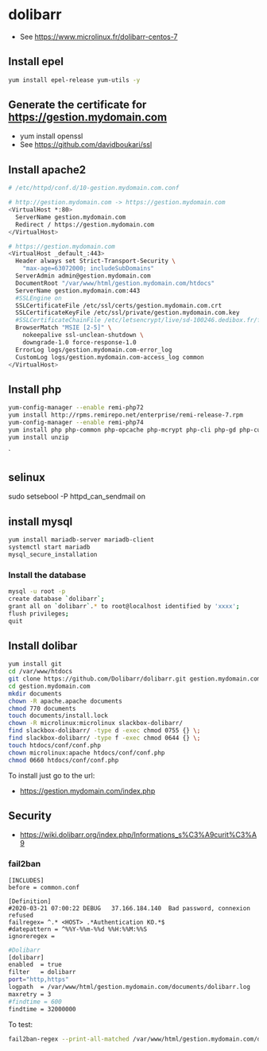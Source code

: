 # dolibarr

* See https://www.microlinux.fr/dolibarr-centos-7

## Install epel

```bash
yum install epel-release yum-utils -y
```

## Generate the certificate for https://gestion.mydomain.com

* yum install openssl
* See https://github.com/davidboukari/ssl


## Install apache2

```bash
# /etc/httpd/conf.d/10-gestion.mydomain.com.conf

# http://gestion.mydomain.com -> https://gestion.mydomain.com
<VirtualHost *:80>
  ServerName gestion.mydomain.com
  Redirect / https://gestion.mydomain.com
</VirtualHost>

# https://gestion.mydomain.com
<VirtualHost _default_:443>
  Header always set Strict-Transport-Security \
    "max-age=63072000; includeSubDomains"
  ServerAdmin admin@gestion.mydomain.com
  DocumentRoot "/var/www/html/gestion.mydomain.com/htdocs"
  ServerName gestion.mydomain.com:443
  #SSLEngine on
  SSLCertificateFile /etc/ssl/certs/gestion.mydomain.com.crt
  SSLCertificateKeyFile /etc/ssl/private/gestion.mydomain.com.key
  #SSLCertificateChainFile /etc/letsencrypt/live/sd-100246.dedibox.fr/fullchain.pem
  BrowserMatch "MSIE [2-5]" \
    nokeepalive ssl-unclean-shutdown \
    downgrade-1.0 force-response-1.0
  ErrorLog logs/gestion.mydomain.com-error_log
  CustomLog logs/gestion.mydomain.com-access_log common
</VirtualHost>
```

## Install php

```bash
yum-config-manager --enable remi-php72
yum install http://rpms.remirepo.net/enterprise/remi-release-7.rpm
yum-config-manager --enable remi-php74
yum install php php-common php-opcache php-mcrypt php-cli php-gd php-curl php-mysql php-zipstream php-zip
yum install unzip
```
`

## selinux

sudo setsebool -P httpd_can_sendmail on

## install mysql

```bash
yum install mariadb-server mariadb-client
systemctl start mariadb
mysql_secure_installation
```

### Install the database

```bash
mysql -u root -p
create database `dolibarr`;
grant all on `dolibarr`.* to root@localhost identified by 'xxxx';
flush privileges;
quit
```

## Install dolibar

```bash
yum install git
cd /var/www/htdocs
git clone https://github.com/Dolibarr/dolibarr.git gestion.mydomain.com
cd gestion.mydomain.com
mkdir documents
chown -R apache.apache documents
chmod 770 documents
touch documents/install.lock
chown -R microlinux:microlinux slackbox-dolibarr/
find slackbox-dolibarr/ -type d -exec chmod 0755 {} \;
find slackbox-dolibarr/ -type f -exec chmod 0644 {} \;
touch htdocs/conf/conf.php
chown microlinux:apache htdocs/conf/conf.php
chmod 0660 htdocs/conf/conf.php
```

To install just go to the url:

* https://gestion.mydomain.com/index.php

## Security

* https://wiki.dolibarr.org/index.php/Informations_s%C3%A9curit%C3%A9

### fail2ban

```
[INCLUDES]
before = common.conf

[Definition]
#2020-03-21 07:00:22 DEBUG   37.166.184.140  Bad password, connexion refused
failregex= ^.* <HOST> .*Authentication KO.*$
#datepattern = ^%%Y-%%m-%%d %%H:%%M:%%S
ignoreregex =
```

```bash
#Dolibarr
[dolibarr]
enabled  = true
filter   = dolibarr
port="http,https"
logpath  = /var/www/html/gestion.mydomain.com/documents/dolibarr.log
maxretry = 3
#findtime = 600
findtime = 32000000
```

To test:

```bash
fail2ban-regex --print-all-matched /var/www/html/gestion.mydomain.com/documents/dolibarr.log /etc/fail2ban/filter.d/dolibarr.conf
```
